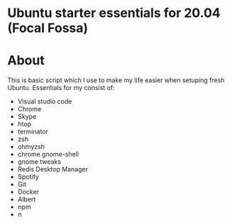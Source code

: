 # Ubuntu starter essentials for 20.04 (Focal Fossa)

# About

This is basic script which I use to make my life easier when setuping fresh Ubuntu. Essentials for my consist of:

-  Visual studio code
-  Chrome
-  Skype
-  htop
-  terminator
-  zsh
-  ohmyzsh
-  chrome gnome-shell
-  gnome tweaks
-  Redis Desktop Manager
-  Spotify
-  Git
-  Docker
-  Albert
-  npm
-  n
